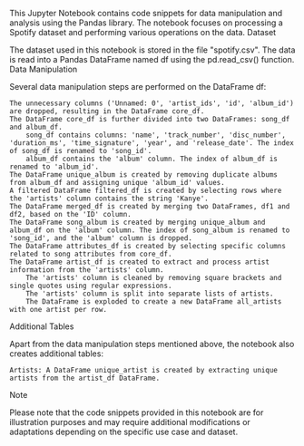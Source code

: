 This Jupyter Notebook contains code snippets for data manipulation and analysis using the Pandas library. The notebook focuses on processing a Spotify dataset and performing various operations on the data.
Dataset

The dataset used in this notebook is stored in the file "spotify.csv". The data is read into a Pandas DataFrame named df using the pd.read_csv() function.
Data Manipulation

Several data manipulation steps are performed on the DataFrame df:

    The unnecessary columns ('Unnamed: 0', 'artist_ids', 'id', 'album_id') are dropped, resulting in the DataFrame core_df.
    The DataFrame core_df is further divided into two DataFrames: song_df and album_df.
        song_df contains columns: 'name', 'track_number', 'disc_number', 'duration_ms', 'time_signature', 'year', and 'release_date'. The index of song_df is renamed to 'song_id'.
        album_df contains the 'album' column. The index of album_df is renamed to 'album_id'.
    The DataFrame unique_album is created by removing duplicate albums from album_df and assigning unique 'album_id' values.
    A filtered DataFrame filtered_df is created by selecting rows where the 'artists' column contains the string 'Kanye'.
    The DataFrame merged_df is created by merging two DataFrames, df1 and df2, based on the 'ID' column.
    The DataFrame song_album is created by merging unique_album and album_df on the 'album' column. The index of song_album is renamed to 'song_id', and the 'album' column is dropped.
    The DataFrame attributes_df is created by selecting specific columns related to song attributes from core_df.
    The DataFrame artist_df is created to extract and process artist information from the 'artists' column.
        The 'artists' column is cleaned by removing square brackets and single quotes using regular expressions.
        The 'artists' column is split into separate lists of artists.
        The DataFrame is exploded to create a new DataFrame all_artists with one artist per row.

Additional Tables

Apart from the data manipulation steps mentioned above, the notebook also creates additional tables:

    Artists: A DataFrame unique_artist is created by extracting unique artists from the artist_df DataFrame.

Note

Please note that the code snippets provided in this notebook are for illustration purposes and may require additional modifications or adaptations depending on the specific use case and dataset.
